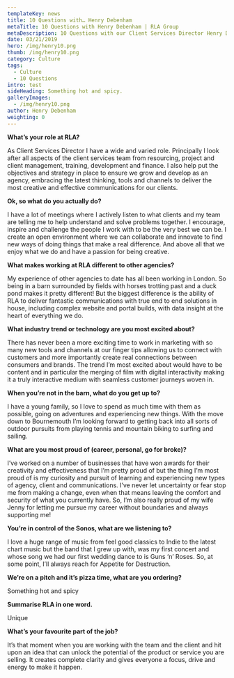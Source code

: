 ```yaml
---
templateKey: news
title: 10 Questions with… Henry Debenham
metaTitle: 10 Questions with Henry Debenham | RLA Group
metaDescription: 10 Questions with our Client Services Director Henry Debenham
date: 03/21/2019
hero: /img/henry10.png
thumb: /img/henry10.png
category: Culture
tags:
  - Culture
  - 10 Questions
intro: test
sideHeading: Something hot and spicy.
galleryImages:
  - /img/henry10.png
author: Henry Debenham
weighting: 0
---
```

**What’s your role at RLA?**

As Client Services Director I have a wide and varied role. Principally I look after all aspects of the client services team from resourcing, project and client management, training, development and finance. I also help put the objectives and strategy in place to ensure we grow and develop as an agency, embracing the latest thinking, tools and channels to deliver the most creative and effective communications for our clients.

**Ok, so what do you actually do?**

I have a lot of meetings where I actively listen to what clients and my team are telling me to help understand and solve problems together. I encourage, inspire and challenge the people I work with to be the very best we can be. I create an open environment where we can collaborate and innovate to find new ways of doing things that make a real difference. And above all that we enjoy what we do and have a passion for being creative. 

**What makes working at RLA different to other agencies?**

My experience of other agencies to date has all been working in London. So being in a barn surrounded by fields with horses trotting past and a duck pond makes it pretty different! But the biggest difference is the ability of RLA to deliver fantastic communications with true end to end solutions in house, including complex website and portal builds, with data insight at the heart of everything we do.

**What industry trend or technology are you most excited about?**

There has never been a more exciting time to work in marketing with so many new tools and channels at our finger tips allowing us to connect with customers and more importantly create real connections between consumers and brands. The trend I’m most excited about would have to be content and in particular the merging of film with digital interactivity making it a truly interactive medium with seamless customer journeys woven in. 

**When you’re not in the barn, what do you get up to?**

I have a young family, so I love to spend as much time with them as possible, going on adventures and experiencing new things. With the move down to Bournemouth I’m looking forward to getting back into all sorts of outdoor pursuits from playing tennis and mountain biking to surfing and sailing.

**What are you most proud of (career, personal, go for broke)?**

I’ve worked on a number of businesses that have won awards for their creativity and effectiveness that I’m pretty proud of but the thing I’m most proud of is my curiosity and pursuit of learning and experiencing new types of agency, client and communications. I’ve never let uncertainty or fear stop me from making a change, even when that means leaving the comfort and security of what you currently have. So, I’m also really proud of my wife Jenny for letting me pursue my career without boundaries and always supporting me!

**You’re in control of the Sonos, what are we listening to?**

I love a huge range of music from feel good classics to Indie to the latest chart music but the band that I grew up with, was my first concert and whose song we had our first wedding dance to is Guns ‘n’ Roses. So, at some point, I’ll always reach for Appetite for Destruction.

**We’re on a pitch and it’s pizza time, what are you ordering?**

Something hot and spicy

**Summarise RLA in one word.**

Unique

**What’s your favourite part of the job?**

It’s that moment when you are working with the team and the client and hit upon an idea that can unlock the potential of the product or service you are selling. It creates complete clarity and gives everyone a focus, drive and energy to make it happen.
